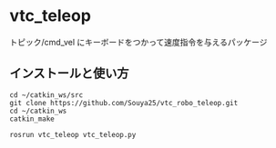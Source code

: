 # vtc_teleop
トピック/cmd_vel にキーボードをつかって速度指令を与えるパッケージ　
## インストールと使い方
```
cd ~/catkin_ws/src
git clone https://github.com/Souya25/vtc_robo_teleop.git
cd ~/catkin_ws
catkin_make

rosrun vtc_teleop vtc_teleop.py
```

